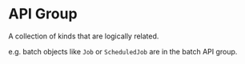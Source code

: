 # API Group

A collection of kinds that are logically related.&#x20;

e.g. batch objects  like `Job` or `ScheduledJob` are in the batch API group.
